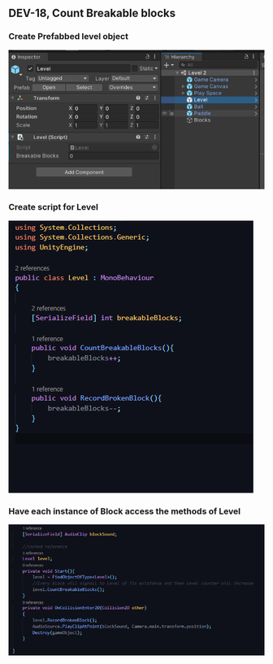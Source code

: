 ## DEV-18, Count Breakable blocks

### Create Prefabbed level object
![](../../images/BlockBreaker/DEV-18-A.png)

### Create script for Level
![](../../images/BlockBreaker/DEV-18-B.png)

### Have each instance of Block access the methods of Level
![](../../images/BlockBreaker/DEV-18-C.png)